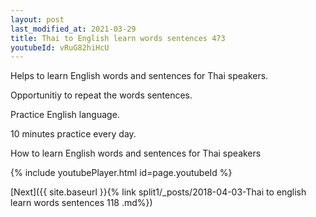 ```yaml
---
layout: post
last_modified_at: 2021-03-29
title: Thai to English learn words sentences 473 
youtubeId: vRuG82hiHcU
---
```

 
 
Helps to learn English words and sentences for Thai speakers.

Opportunitiy to repeat the words sentences. 

Practice English language. 
 
10 minutes practice every day. 
 
How to learn English words and sentences for Thai speakers 
 
{% include youtubePlayer.html id=page.youtubeId %}
 
 
[Next]({{ site.baseurl }}{% link  split1/_posts/2018-04-03-Thai to english learn words sentences 118 .md%})
 

